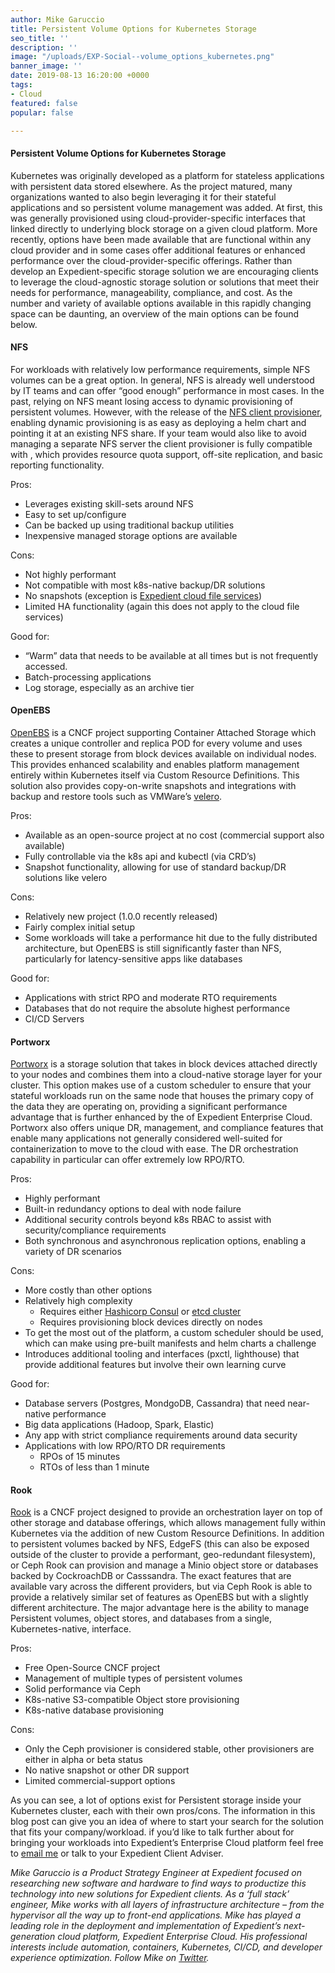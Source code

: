 ```yaml
---
author: Mike Garuccio
title: Persistent Volume Options for Kubernetes Storage
seo_title: ''
description: ''
image: "/uploads/EXP-Social--volume_options_kubernetes.png"
banner_image: ''
date: 2019-08-13 16:20:00 +0000
tags:
- Cloud
featured: false
popular: false

---
```

#### Persistent Volume Options for Kubernetes Storage

Kubernetes was originally developed as a platform for stateless applications with persistent data stored elsewhere. As the project matured, many organizations wanted to also begin leveraging it for their stateful applications and so persistent volume management was added. At first, this was generally provisioned using cloud-provider-specific interfaces that linked directly to underlying block storage on a given cloud platform. More recently, options have been made available that are functional within any cloud provider and in some cases offer additional features or enhanced performance over the cloud-provider-specific offerings. Rather than develop an Expedient-specific storage solution we are encouraging clients to leverage the cloud-agnostic storage solution or solutions that meet their needs for performance, manageability, compliance, and cost. As the number and variety of available options available in this rapidly changing space can be daunting, an overview of the main options can be found below.

#### NFS

For workloads with relatively low performance requirements, simple NFS volumes can be a great option. In general, NFS is already well understood by IT teams and can offer “good enough” performance in most cases. In the past, relying on NFS meant losing access to dynamic provisioning of persistent volumes. However, with the release of the [NFS client provisioner](https://github.com/kubernetes-incubator/external-storage/tree/master/nfs-client), enabling dynamic provisioning is as easy as deploying a helm chart and pointing it at an existing NFS share. If your team would also like to avoid managing a separate NFS server the client provisioner is fully compatible with , which provides resource quota support, off-site replication, and basic reporting functionality.

Pros:

* Leverages existing skill-sets around NFS
* Easy to set up/configure
* Can be backed up using traditional backup utilities
* Inexpensive managed storage options are available

Cons:

* Not highly performant
* Not compatible with most k8s-native backup/DR solutions
* No snapshots (exception is [Expedient cloud file services](https://www.expedient.com/services/managed-services/cloud-storage/#file))
* Limited HA functionality (again this does not apply to the cloud file services)

Good for:

* “Warm” data that needs to be available at all times but is not frequently accessed.
* Batch-processing applications
* Log storage, especially as an archive tier

#### OpenEBS

[OpenEBS](https://openebs.io/) is a CNCF project supporting Container Attached Storage which creates a unique controller and replica POD for every volume and uses these to present storage from block devices available on individual nodes. This provides enhanced scalability and enables platform management entirely within Kubernetes itself via Custom Resource Definitions. This solution also provides copy-on-write snapshots and integrations with backup and restore tools such as VMWare’s [velero](https://github.com/heptio/velero).

Pros:

* Available as an open-source project at no cost (commercial support also available)
* Fully controllable via the k8s api and kubectl (via CRD’s)
* Snapshot functionality, allowing for use of standard backup/DR solutions like velero

Cons:

* Relatively new project (1.0.0 recently released)
* Fairly complex initial setup
* Some workloads will take a performance hit due to the fully distributed architecture, but OpenEBS is still significantly faster than NFS, particularly for latency-sensitive apps like databases

Good for:

* Applications with strict RPO and moderate RTO requirements
* Databases that do not require the absolute highest performance
* CI/CD Servers

#### Portworx

[Portworx](https://portworx.com/) is a storage solution that takes in block devices attached directly to your nodes and combines them into a cloud-native storage layer for your cluster. This option makes use of a custom scheduler to ensure that your stateful workloads run on the same node that houses the primary copy of the data they are operating on, providing a significant performance advantage that is further enhanced by the of Expedient Enterprise Cloud. Portworx also offers unique DR, management, and compliance features that enable many applications not generally considered well-suited for containerization to move to the cloud with ease. The DR orchestration capability in particular can offer extremely low RPO/RTO.

Pros:

* Highly performant
* Built-in redundancy options to deal with node failure
* Additional security controls beyond k8s RBAC to assist with security/compliance requirements
* Both synchronous and asynchronous replication options, enabling a variety of DR scenarios

Cons:

* More costly than other options
* Relatively high complexity
  * Requires either [Hashicorp Consul](https://github.com/hashicorp/consul) or [etcd cluster](https://etcd.io/)
  * Requires provisioning block devices directly on nodes
* To get the most out of the platform, a custom scheduler should be used, which can make using pre-built manifests and helm charts a challenge
* Introduces additional tooling and interfaces (pxctl, lighthouse) that provide additional features but involve their own learning curve

Good for:

* Database servers (Postgres, MondgoDB, Cassandra) that need near-native performance
* Big data applications (Hadoop, Spark, Elastic)
* Any app with strict compliance requirements around data security
* Applications with low RPO/RTO DR requirements
  * RPOs of 15 minutes
  * RTOs of less than 1 minute

#### Rook

[Rook](https://rook.io/) is a CNCF project designed to provide an orchestration layer on top of other storage and database offerings, which allows management fully within Kubernetes via the addition of new Custom Resource Definitions. In addition to persistent volumes backed by NFS, EdgeFS (this can also be exposed outside of the cluster to provide a performant, geo-redundant filesystem), or Ceph Rook can provision and manage a Minio object store or databases backed by CockroachDB or Casssandra. The exact features that are available vary across the different providers, but via Ceph Rook is able to provide a relatively similar set of features as OpenEBS but with a slightly different architecture. The major advantage here is the ability to manage Persistent volumes, object stores, and databases from a single, Kubernetes-native, interface.

Pros:

* Free Open-Source CNCF project
* Management of multiple types of persistent volumes
* Solid performance via Ceph
* K8s-native S3-compatible Object store provisioning
* K8s-native database provisioning

Cons:

* Only the Ceph provisioner is considered stable, other provisioners are either in alpha or beta status
* No native snapshot or other DR support
* Limited commercial-support options

  
As you can see, a lot of options exist for Persistent storage inside your Kubernetes cluster, each with their own pros/cons. The information in this blog post can give you an idea of where to start your search for the solution that fits your company/workload. if you’d like to talk further about for bringing your workloads into Expedient’s Enterprise Cloud platform feel free to [email me](mailto:mike.garuccio@expedient.com) or talk to your Expedient Client Adviser.

_Mike Garuccio is a Product Strategy Engineer at Expedient focused on researching new software and hardware to find ways to productize this technology into new solutions for Expedient clients. As a ‘full stack’ engineer, Mike works with all layers of infrastructure architecture – from the hypervisor all the way up to front-end applications. Mike has played a leading role in the deployment and implementation of Expedient’s next-generation cloud platform, Expedient Enterprise Cloud. His professional interests include automation, containers, Kubernetes, CI/CD, and developer experience optimization. Follow Mike on_ [_Twitter_](https://twitter.com/mgaruccio)_._